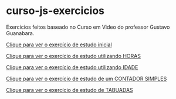 # curso-js-exercicios
 Exercicios feitos baseado no Curso em Video do professor Gustavo Guanabara.

 <a href="https://thaisholz.github.io/curso-js-exercicios/ex001/index.html">Clique para ver o exercício de estudo inicial</a>

  <a href="https://thaisholz.github.io/curso-js-exercicios/ex002/index.html">Clique para ver o exercício de estudo utilizando HORAS</a>

  <a href="https://thaisholz.github.io/curso-js-exercicios/ex003/index.html">Clique para ver o exercício de estudo utilizando IDADE</a>

  <a href="https://thaisholz.github.io/curso-js-exercicios/ex004/index.html">Clique para ver o exercício de estudo de um CONTADOR SIMPLES</a>

  <a href="https://thaisholz.github.io/curso-js-exercicios/ex005/index.html">Clique para ver o exercício de estudo de TABUADAS</a>
